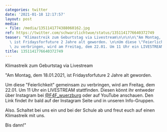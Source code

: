 ```yaml
---
categories: twitter
date: '2021-01-18 12:17:57'
layout: post
media:
- file: /media/1351141774388060162.jpg
ref: https://twitter.com/schwarzlichtwue/status/1351141776640372749
teaser: "Klimastreik zum Geburtstag via Livestream\n\n\n\n\"Am Montag, dem 18.01.2021,\
  \ ist Fridaysforfuture 2 Jahre alt geworden. \n\nUm diese \"Feierlichkeit\" gemeinsam\
  \ zu verbringen, wird am Freitag, dem 22.01. Um 11 Uhr ein LIVESTREAM stattfinden. "
title: 1351141776640372749
---
```

Klimastreik zum Geburtstag via Livestream



"Am Montag, dem 18.01.2021, ist Fridaysforfuture 2 Jahre alt geworden. 

Um diese "Feierlichkeit" gemeinsam zu verbringen, wird am Freitag, dem 22.01. Um 11 Uhr ein LIVESTREAM stattfinden. 
Diesen könnt ihr entweder über Instagram bei [@F4F_wuerzburg](https://twitter.com/F4F_wuerzburg) oder auf YouTube anschauen. Den Link findet ihr bald auf der Instagram Seite und in unseren Info-Gruppen.



Also. Schaltet bei uns ein und bei der Schule ab und freut euch auf einen Klimastreik mit uns.

Bis dann!"